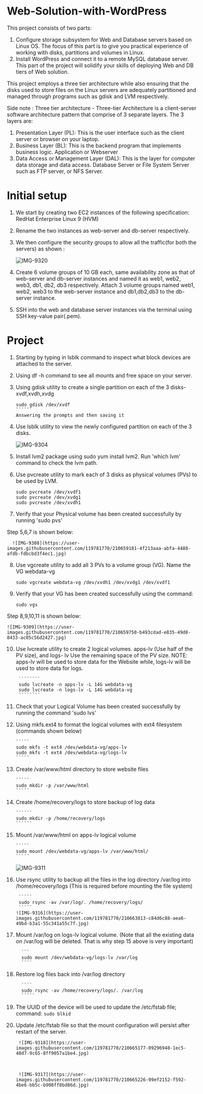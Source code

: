 # Web-Solution-with-WordPress

This project consists of two parts:
1.  Configure storage subsystem for Web and Database servers based on Linux OS. The focus of this part is to give you practical experience of working with disks, partitions and volumes in Linux.
2.  Install WordPress and connect it to a remote MySQL database server. This part of the project will solidify your skills of deploying Web and DB tiers of Web solution.

This project employs a three tier architecture while also ensuring that the disks used to store files on the Linux servers are adequately partitioned and managed through programs such as gdisk and LVM respectively.

Side note : 
Three tier architecture -
  Three-tier Architecture is a client-server software architecture pattern that comprise of 3 separate layers.
  The 3 layers are:
  1. Presentation Layer (PL): This is the user interface such as the client server or browser on your laptop.
  2. Business Layer (BL): This is the backend program that implements business logic. Application or Webserver
  3. Data Access or Management Layer (DAL): This is the layer for computer data storage and data access. Database Server or File System Server such as FTP server, or NFS Server.
  
  
# Initial setup

1. We start by creating two EC2 instances of the following specification:
   RedHat Enterprise Linux 9 (HVM)
   
2. Rename the two instances as web-server and db-server respectively.
   
3. We then configure the security groups to allow all the traffic(for both the servers) as shown :
 
    ![IMG-9320](https://user-images.githubusercontent.com/119781770/210654032-e740f521-9067-4ca2-9f06-3596ca2fa300.jpg)
    
 4. Create 6 volume groups of 10 GB each, same availability zone as that of web-server and db-server       instances and named it as web1, web2, web3, db1, db2, db3 respectively. Attach 3 volume groups         named web1, web2, web3 to the web-server instance and db1,db2,db3 to the db-server instance.
 
 5. SSH into the web and database server instances via the terminal using SSH key-value pair(.pem).
 
 # Project
 
 1. Starting by typing in lsblk command to inspect what block devices are attached to the server.
 2. Using df -h command to see all mounts and free space on your server.
 3. Using gdisk utility to create a single partition on each of the 3 disks-xvdf,xvdh,xvdg
 
      ````````
      sudo gdisk /dev/xvdf
      ``````
     Answering the prompts and then saving it
      
  4. Use lsblk utility to view the newly configured partition on each of the 3 disks.
  
      ![IMG-9304](https://user-images.githubusercontent.com/119781770/210658450-06a9ca8b-19cf-4bdf-8ca4-7d842139227f.jpg)

  5. Install lvm2 package using sudo yum install lvm2. Run 'which lvm' command to check the lvm path.
       
  6. Use pvcreate utility to mark each of 3 disks as physical volumes (PVs) to be used by LVM.
       
       ``````````
       sudo pvcreate /dev/xvdf1
       sudo pvcreate /dev/xvdg1
       sudo pvcreate /dev/xvdh1
       
       ```````````
   7. Verify that your Physical volume has been created successfully by running 'sudo pvs'
   
   Step 5,6,7 is shown below:
   
      ![IMG-9308](https://user-images.githubusercontent.com/119781770/210659181-4f213aaa-abfa-4488-afdb-fdbcbd3f4ec1.jpg)

   8. Use vgcreate utility to add all 3 PVs to a volume group (VG). Name the VG webdata-vg
   
        ```````
        sudo vgcreate webdata-vg /dev/xvdh1 /dev/xvdg1 /dev/xvdf1
        ```````
   9. Verify that your VG has been created successfully using the command:
       
       ``````
       sudo vgs
       ``````
       
   Step 8,9,10,11 is shown below:
    
    ![IMG-9309](https://user-images.githubusercontent.com/119781770/210659750-b493cdad-e835-49d8-8433-ac05c56d2427.jpg)

   10. Use lvcreate utility to create 2 logical volumes. apps-lv (Use half of the PV size), and logs-        lv Use the remaining space of the PV size. NOTE: apps-lv will be used to store data for the            Website while, logs-lv will be used to store data for logs.
   
            ````````
            sudo lvcreate -n apps-lv -L 14G webdata-vg
            sudo lvcreate -n logs-lv -L 14G webdata-vg
            ````````
   11. Check that your Logical Volume has been created successfully by running the command 
        'sudo lvs'
        
   12. Using mkfs.ext4 to format the logical volumes with ext4 filesystem (commands shown below)
           
           `````
           sudo mkfs -t ext4 /dev/webdata-vg/apps-lv
           sudo mkfs -t ext4 /dev/webdata-vg/logs-lv
           `````
           
   13. Create /var/www/html directory to store website files
           
           `````
           sudo mkdir -p /var/www/html
           `````
           
   14. Create /home/recovery/logs to store backup of log data
     
           ``````
           sudo mkdir -p /home/recovery/logs
           ``````
           
   15. Mount /var/www/html on apps-lv logical volume
           
           `````
           sudo mount /dev/webdata-vg/apps-lv /var/www/html/
           `````
           
          ![IMG-9311](https://user-images.githubusercontent.com/119781770/210663320-b7a0a7e7-cb05-43a5-a970-d580ab4fc670.jpg)

           
   16. Use rsync utility to backup all the files in the log directory /var/log into                         /home/recovery/logs (This is required before mounting the file system)
            
            `````
            sudo rsync -av /var/log/. /home/recovery/logs/
            `````
           ![IMG-9316](https://user-images.githubusercontent.com/119781770/210663813-c84d6c88-aea6-49bd-b3a1-55c341a55c7f.jpg)

   17. Mount /var/log on logs-lv logical volume. (Note that all the existing data on /var/log will be        deleted. That is why step 15 above is very important)
             
             ```
             sudo mount /dev/webdata-vg/logs-lv /var/log
             ````
   18. Restore log files back into /var/log directory
             
             ````
             sudo rsync -av /home/recovery/logs/. /var/log
             `````
   19. The UUID of the device will be used to update the /etc/fstab file; command:
             ````
             sudo blkid
             ````
             

   20. Update /etc/fstab file so that the mount configuration will persist after restart of the              server. 
            
            ![IMG-9318](https://user-images.githubusercontent.com/119781770/210665177-09296948-1ec5-48d7-9c65-8ff9057a1be4.jpg)
   
   

            ![IMG-9317](https://user-images.githubusercontent.com/119781770/210665226-99ef2152-f592-4be6-bb5c-b908ff8bd86d.jpg)
